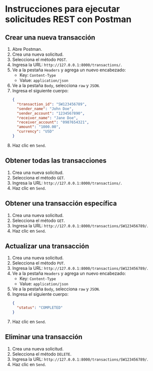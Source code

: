 
# Instrucciones para ejecutar solicitudes REST con Postman

## Crear una nueva transacción

1. Abre Postman.
2. Crea una nueva solicitud.
3. Selecciona el método `POST`.
4. Ingresa la URL: `http://127.0.0.1:8000/transactions/`.
5. Ve a la pestaña `Headers` y agrega un nuevo encabezado:
   - Key: `Content-Type`
   - Value: `application/json`
6. Ve a la pestaña `Body`, selecciona `raw` y `JSON`.
7. Ingresa el siguiente cuerpo:
   ```json
   {
     "transaction_id": "SW123456789",
     "sender_name": "John Doe",
     "sender_account": "1234567890",
     "receiver_name": "Jane Doe",
     "receiver_account": "0987654321",
     "amount": "1000.00",
     "currency": "USD"
   }
   ```
8. Haz clic en `Send`.

## Obtener todas las transacciones

1. Crea una nueva solicitud.
2. Selecciona el método `GET`.
3. Ingresa la URL: `http://127.0.0.1:8000/transactions/`.
4. Haz clic en `Send`.

## Obtener una transacción específica

1. Crea una nueva solicitud.
2. Selecciona el método `GET`.
3. Ingresa la URL: `http://127.0.0.1:8000/transactions/SW123456789/`.
4. Haz clic en `Send`.

## Actualizar una transacción

1. Crea una nueva solicitud.
2. Selecciona el método `PUT`.
3. Ingresa la URL: `http://127.0.0.1:8000/transactions/SW123456789/`.
4. Ve a la pestaña `Headers` y agrega un nuevo encabezado:
   - Key: `Content-Type`
   - Value: `application/json`
5. Ve a la pestaña `Body`, selecciona `raw` y `JSON`.
6. Ingresa el siguiente cuerpo:
   ```json
   {
     "status": "COMPLETED"
   }
   ```
7. Haz clic en `Send`.

## Eliminar una transacción

1. Crea una nueva solicitud.
2. Selecciona el método `DELETE`.
3. Ingresa la URL: `http://127.0.0.1:8000/transactions/SW123456789/`.
4. Haz clic en `Send`.
